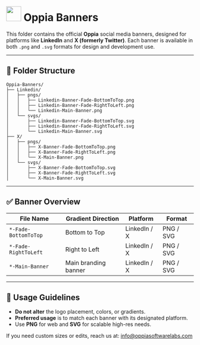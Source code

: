 # <div display="flex"><img src="../04-Oppia-Logos/Icon/pngs/Oppia-Icon-Full-Color.png" width="40" /> Oppia Banners</div>


This folder contains the official **Oppia** social media banners, designed for platforms like **LinkedIn** and **X (formerly Twitter)**. Each banner is available in both `.png` and `.svg` formats for design and development use.

---

## 📁 Folder Structure

```
Oppia-Banners/
├── Linkedin/
│   ├── pngs/
│   │   ├── Linkedin-Banner-Fade-BottomToTop.png
│   │   ├── Linkedin-Banner-Fade-RightToLeft.png
│   │   └── Linkedin-Main-Banner.png
│   └── svgs/
│       ├── Linkedin-Banner-Fade-BottomToTop.svg
│       ├── Linkedin-Banner-Fade-RightToLeft.svg
│       └── Linkedin-Main-Banner.svg
├── X/
│   ├── pngs/
│   │   ├── X-Banner-Fade-BottomToTop.png
│   │   ├── X-Banner-Fade-RightToLeft.png
│   │   └── X-Main-Banner.png
│   └── svgs/
│       ├── X-Banner-Fade-BottomToTop.svg
│       ├── X-Banner-Fade-RightToLeft.svg
│       └── X-Main-Banner.svg
```

---

## ✅ Banner Overview

| File Name                          | Gradient Direction       | Platform | Format |
|-----------------------------------|--------------------------|----------|--------|
| `*-Fade-BottomToTop`              | Bottom to Top            | LinkedIn / X | PNG / SVG |
| `*-Fade-RightToLeft`              | Right to Left            | LinkedIn / X | PNG / SVG |
| `*-Main-Banner`                   | Main branding banner     | LinkedIn / X | PNG / SVG |

---

## 📌 Usage Guidelines

- **Do not alter** the logo placement, colors, or gradients.
- **Preferred usage** is to match each banner with its designated platform.
- Use **PNG** for web and **SVG** for scalable high-res needs.

If you need custom sizes or edits, reach us at: [info@oppiasoftwarelabs.com](mailto:info@oppiasoftwarelabs.com)
